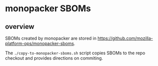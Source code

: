 # monopacker SBOMs

## overview

SBOMs created by monopacker are stored in https://github.com/mozilla-platform-ops/monopacker-sboms. 

The `./copy-to-monopacker-sboms.sh` script copies SBOMs to the repo checkout and provides directions on commiting.
